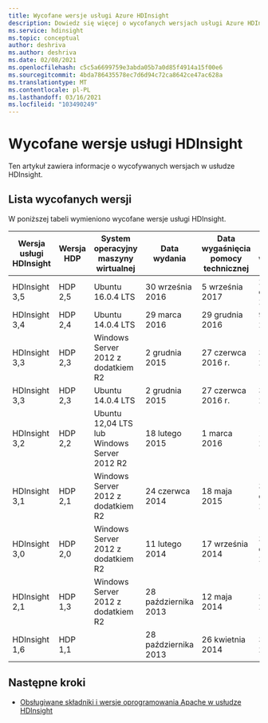 ```yaml
---
title: Wycofane wersje usługi Azure HDInsight
description: Dowiedz się więcej o wycofanych wersjach usługi Azure HDInsight.
ms.service: hdinsight
ms.topic: conceptual
author: deshriva
ms.author: deshriva
ms.date: 02/08/2021
ms.openlocfilehash: c5c5a6699759e3abda05b7a0d85f4914a15f00e6
ms.sourcegitcommit: 4bda786435578ec7d6d94c72ca8642ce47ac628a
ms.translationtype: MT
ms.contentlocale: pl-PL
ms.lasthandoff: 03/16/2021
ms.locfileid: "103490249"
---
```

# <a name="retired-hdinsight-versions"></a>Wycofane wersje usługi HDInsight

Ten artykuł zawiera informacje o wycofywanych wersjach w usłudze HDInsight.

## <a name="retired-version-list"></a>Lista wycofanych wersji

W poniższej tabeli wymieniono wycofane wersje usługi HDInsight.

| Wersja usługi HDInsight | Wersja HDP | System operacyjny maszyny wirtualnej | Data wydania | Data wygaśnięcia pomocy technicznej | Data wycofania | Wysoka dostępność |  Dostępność w Azure Portal |
| --- | --- | --- | --- | --- | --- | --- | --- |
| HDInsight 3,5 |HDP 2,5 |Ubuntu 16.0.4 LTS |30 września 2016 |5 września 2017 |28 czerwca 2018 |Tak |Nie |
| HDInsight 3,4 |HDP 2,4 |Ubuntu 14.0.4 LTS |29 marca 2016 |29 grudnia 2016 |9 stycznia 2018 r. |Tak |Nie |
| HDInsight 3,3 |HDP 2,3 |Windows Server 2012 z dodatkiem R2 |2 grudnia 2015 |27 czerwca 2016 r. |31 lipca 2018 r. |Tak |Nie |
| HDInsight 3,3 |HDP 2,3 |Ubuntu 14.0.4 LTS |2 grudnia 2015 |27 czerwca 2016 r. |31 lipca 2017 |Tak |Nie |
| HDInsight 3,2 |HDP 2,2 |Ubuntu 12,04 LTS lub Windows Server 2012 R2 |18 lutego 2015 |1 marca 2016 |1 kwietnia 2017 r. |Tak |Nie |
| HDInsight 3,1 |HDP 2,1 |Windows Server 2012 z dodatkiem R2 |24 czerwca 2014 |18 maja 2015 |30 czerwca 2016 |Tak |Nie |
| HDInsight 3,0 |HDP 2,0 |Windows Server 2012 z dodatkiem R2 |11 lutego 2014 |17 września 2014 |30 czerwca 2015 |Tak |Nie |
| HDInsight 2,1 |HDP 1,3 |Windows Server 2012 z dodatkiem R2 |28 października 2013 |12 maja 2014 |31 maja 2015 |Tak |Nie |
| HDInsight 1,6 |HDP 1,1 | |28 października 2013 |26 kwietnia 2014 |31 maja 2015 |Nie |Nie |

## <a name="next-steps"></a>Następne kroki

- [Obsługiwane składniki i wersje oprogramowania Apache w usłudze HDInsight](./hdinsight-component-versioning.md)
